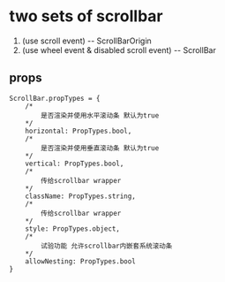 # two sets of scrollbar
1. (use scroll event) -- ScrollBarOrigin
2. (use wheel event & disabled scroll event) -- ScrollBar
## props

```
ScrollBar.propTypes = {
    /*
        是否渲染并使用水平滚动条 默认为true
    */
    horizontal: PropTypes.bool,
    /*
        是否渲染并使用垂直滚动条 默认为true
    */
    vertical: PropTypes.bool,
    /*
        传给scrollbar wrapper
    */
    className: PropTypes.string,
    /*
        传给scrollbar wrapper
    */
    style: PropTypes.object,
    /*
        试验功能 允许scrollbar内嵌套系统滚动条
    */
    allowNesting: PropTypes.bool
}
```
